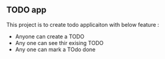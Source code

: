 ## TODO app
This project is to create todo applicaiton with below feature :
- Anyone can create a TODO
- Any one can see thir exising TODO 
- Any one can mark a TOdo done
